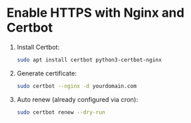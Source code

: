 # Enable HTTPS with Nginx and Certbot

1. Install Certbot:
   ```bash
   sudo apt install certbot python3-certbot-nginx
   ```

2. Generate certificate:
   ```bash
   sudo certbot --nginx -d yourdomain.com
   ```

3. Auto renew (already configured via cron):
   ```bash
   sudo certbot renew --dry-run
   ```
